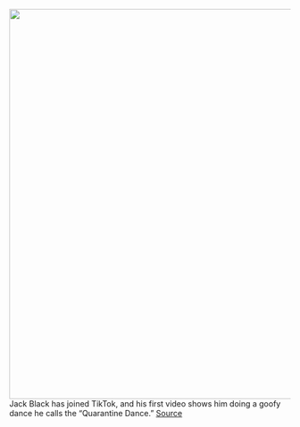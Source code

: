<img src='https://cdn.vox-cdn.com/uploads/chorus_image/image/50858597/tldr-logo.1473954443.png' width='700px' /><br/>
Jack Black has joined TikTok, and his first video shows him doing a goofy dance he calls the “Quarantine Dance.”
<a href='https://www.theverge.com/tldr/2020/4/1/21202824/jack-black-joins-tiktok-coronavirus-quarantine'> Source <a/>